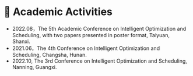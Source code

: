 # 🏨 Academic Activities
- 2022.08，The 5th Academic Conference on Intelligent Optimization and Scheduling, with two papers presented in poster format, Taiyuan, Shanxi.
- 2021.06，The 4th Conference on Intelligent Optimization and Scheduling, Changsha, Hunan.
- 2022.10, The 3rd Conference on Intelligent Optimization and Scheduling, Nanning, Guangxi.



